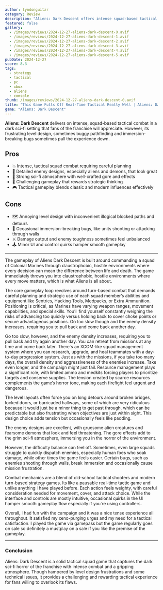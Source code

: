 ```yaml
---
author: lyndonguitar
category: Review
description: "Aliens: Dark Descent offers intense squad-based tactical combat but struggles with frustrating level design, limited formation control, and some immersion-breaking bugs."
featured: false
gallery:
  - /images/reviews/2024-12-27-aliens-dark-descent-0.avif
  - /images/reviews/2024-12-27-aliens-dark-descent-1.avif
  - /images/reviews/2024-12-27-aliens-dark-descent-2.avif
  - /images/reviews/2024-12-27-aliens-dark-descent-3.avif
  - /images/reviews/2024-12-27-aliens-dark-descent-4.avif
  - /images/reviews/2024-12-27-aliens-dark-descent-5.avif
pubDate: 2024-12-27
score: 8.3
tags:
  - strategy
  - tactical
  - pc
  - xbox
  - aliens
  - console
thumb: /images/reviews/2024-12-27-aliens-dark-descent-0.avif
title: "This Game Pulls Off Real-Time Tactical Really Well | Aliens: Dark Descent Review"
game: "Aliens: Dark Descent"
---
```


**Aliens: Dark Descent** delivers on intense, squad-based tactical combat in a dark sci-fi setting that fans of the franchise will appreciate. However, its frustrating level design, sometimes buggy pathfinding and immersion-breaking bugs sometimes pull the experience down.

## Pros
- 💥 Intense, tactical squad combat requiring careful planning  
- 👹 Detailed enemy designs, especially aliens and demons, that look great  
- 🌌 Strong sci-fi atmosphere with well-crafted gore and effects  
- 🧠 Challenging gameplay that rewards strategic thinking  
- 🎮 Tactical gameplay blends classic and modern influences effectively  

## Cons
- 🗺️ Annoying level design with inconvenient illogical blocked paths and detours  
- 🐛 Occasional immersion-breaking bugs, like units shooting or attacking through walls  
- ⚔️ Damage output and enemy toughness sometimes feel unbalanced  
- 🕹️ Minor UI and control quirks hamper smooth gameplay  

---

 The gameplay of Aliens Dark Descent is built around commanding a squad of Colonial Marines through claustrophobic, hostile environments where every decision can mean the difference between life and death. The game immediately throws you into claustrophobic, hostile environments where every move matters, which is what Aliens is all about. 

 The core gameplay loop revolves around turn-based combat that demands careful planning and strategic use of each squad member’s abilities and equipment like Sentries, Hacking Tools, Medpacks, or Extra Ammunition. Positioning is critical, as Marines have varying weapon ranges, movement capabilities, and special skills. You’ll find yourself constantly weighing the risks of advancing too quickly versus holding back to cover choke points or secure advantageous positions. Go too slow though and the enemy density increases, requiring you to pull back and come back another day. 
 
Go too slow, however, and the enemy density increases, requiring you to pull back and try again another day. You can retreat from missions at any time and come back later. There's an XCOM-like squad management system where you can research, upgrade, and heal teammates with a day-to-day progression system. Just as with the missions, if you take too many days, the overall density and aggressiveness of the enemies increase. Take even longer, and the campaign might just fail.
 Resource management plays a significant role, with limited ammo and medkits forcing players to prioritize targets and conserve supplies. The tension created by scarce resources complements the game’s horror tone, making each firefight feel urgent and dangerous. 

The level layouts often force you on long detours around broken bridges, locked doors, or barricaded hallways, some of which are very ridiculous because it would just be a minor thing to get past through, which can be predictable but also frustrating when objectives are just within sight. This design choice adds tension but occasionally feels like padding.

The enemy designs are excellent, with gruesome alien creatures and fearsome demons that look and feel threatening. The gore effects add to the grim sci-fi atmosphere, immersing you in the horror of the environment.

However, the difficulty balance can feel off. Sometimes, even large squads struggle to quickly dispatch enemies, especially human foes who soak damage, while other times the game feels easier. Certain bugs, such as enemies shooting through walls, break immersion and occasionally cause mission frustration.

Combat mechanics are a blend of old-school tactical shooters and modern turn-based strategy games. Its like a pausable real-time tactic game and unlike anything I have played before. Each action feels weighty, with careful consideration needed for movement, cover, and attack choice. While the interface and controls are mostly intuitive, occasional quirks in the UI hamper smooth gameplay flow especially if you're using controllers.

Overall, I had fun with the campaign and it was a nice tense experience all throughout. It satisfied my xeno-purging urges and my need for a tactical satisfaction. I played the game via gamepass but the game regularly goes on sale so definitely a mustplay on a sale if you like the premise of the gameplay.

---

### Conclusion

Aliens: Dark Descent is a solid tactical squad game that captures the dark sci-fi horror of the franchise with intense combat and a gripping atmosphere. Though hampered by level design frustrations and some technical issues, it provides a challenging and rewarding tactical experience for fans willing to overlook its flaws.

